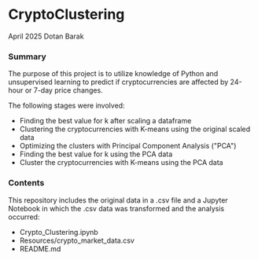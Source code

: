 # CryptoClustering
April 2025 Dotan Barak

### Summary
The purpose of this project is to utilize knowledge of Python and unsupervised learning to predict if cryptocurrencies are affected by 24-hour or 7-day price changes.

The following stages were involved:
- Finding the best value for k after scaling a dataframe
- Clustering the cryptocurrencies with K-means using the original scaled data
- Optimizing the clusters with Principal Component Analysis ("PCA")
- Finding the best value for k using the PCA data
- Cluster the cryptocurrencies with K-means using the PCA data

### Contents
This repository includes the original data in a .csv file and a Jupyter Notebook in which the .csv data was transformed and the analysis occurred:
-   Crypto_Clustering.ipynb
-   Resources/crypto_market_data.csv
-   README.md

